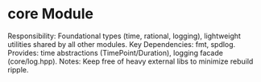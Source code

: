 # core Module
Responsibility: Foundational types (time, rational, logging), lightweight utilities shared by all other modules.
Key Dependencies: fmt, spdlog.
Provides: time abstractions (TimePoint/Duration), logging facade (core/log.hpp).
Notes: Keep free of heavy external libs to minimize rebuild ripple.
